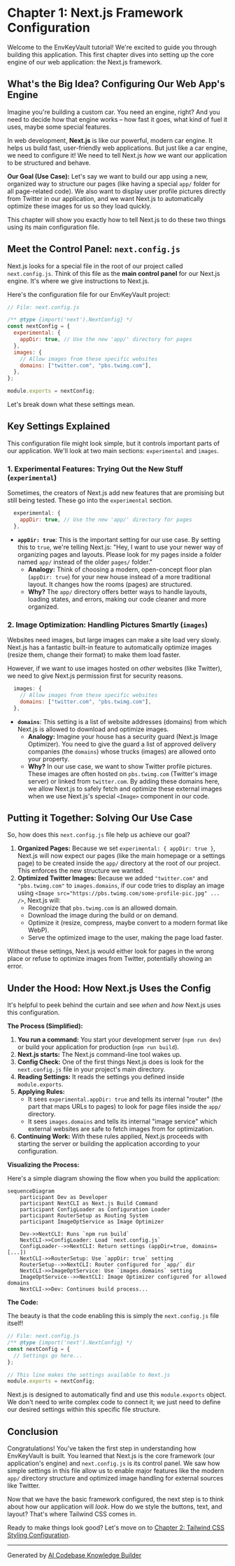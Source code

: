 # Chapter 1: Next.js Framework Configuration

Welcome to the EnvKeyVault tutorial! We're excited to guide you through building this application. This first chapter dives into setting up the core engine of our web application: the Next.js framework.

## What's the Big Idea? Configuring Our Web App's Engine

Imagine you're building a custom car. You need an engine, right? And you need to decide how that engine works – how fast it goes, what kind of fuel it uses, maybe some special features.

In web development, **Next.js** is like our powerful, modern car engine. It helps us build fast, user-friendly web applications. But just like a car engine, we need to configure it! We need to tell Next.js *how* we want our application to be structured and behave.

**Our Goal (Use Case):** Let's say we want to build our app using a new, organized way to structure our pages (like having a special `app/` folder for all page-related code). We also want to display user profile pictures directly from Twitter in our application, and we want Next.js to automatically optimize these images for us so they load quickly.

This chapter will show you exactly how to tell Next.js to do these two things using its main configuration file.

## Meet the Control Panel: `next.config.js`

Next.js looks for a special file in the root of our project called `next.config.js`. Think of this file as the **main control panel** for our Next.js engine. It's where we give instructions to Next.js.

Here's the configuration file for our EnvKeyVault project:

```javascript
// File: next.config.js

/** @type {import('next').NextConfig} */
const nextConfig = {
  experimental: {
    appDir: true, // Use the new 'app/' directory for pages
  },
  images: {
    // Allow images from these specific websites
    domains: ["twitter.com", "pbs.twimg.com"],
  },
};

module.exports = nextConfig;
```

Let's break down what these settings mean.

## Key Settings Explained

This configuration file might look simple, but it controls important parts of our application. We'll look at two main sections: `experimental` and `images`.

### 1. Experimental Features: Trying Out the New Stuff (`experimental`)

Sometimes, the creators of Next.js add new features that are promising but still being tested. These go into the `experimental` section.

```javascript
  experimental: {
    appDir: true, // Use the new 'app/' directory for pages
  },
```

*   **`appDir: true`**: This is the important setting for our use case. By setting this to `true`, we're telling Next.js: "Hey, I want to use your newer way of organizing pages and layouts. Please look for my pages inside a folder named `app/` instead of the older `pages/` folder."
    *   **Analogy:** Think of choosing a modern, open-concept floor plan (`appDir: true`) for your new house instead of a more traditional layout. It changes how the rooms (pages) are structured.
    *   **Why?** The `app/` directory offers better ways to handle layouts, loading states, and errors, making our code cleaner and more organized.

### 2. Image Optimization: Handling Pictures Smartly (`images`)

Websites need images, but large images can make a site load very slowly. Next.js has a fantastic built-in feature to automatically optimize images (resize them, change their format) to make them load faster.

However, if we want to use images hosted on *other* websites (like Twitter), we need to give Next.js permission first for security reasons.

```javascript
  images: {
    // Allow images from these specific websites
    domains: ["twitter.com", "pbs.twimg.com"],
  },
```

*   **`domains`**: This setting is a list of website addresses (domains) from which Next.js is allowed to download and optimize images.
    *   **Analogy:** Imagine your house has a security guard (Next.js Image Optimizer). You need to give the guard a list of approved delivery companies (the `domains`) whose trucks (images) are allowed onto your property.
    *   **Why?** In our use case, we want to show Twitter profile pictures. These images are often hosted on `pbs.twimg.com` (Twitter's image server) or linked from `twitter.com`. By adding these domains here, we allow Next.js to safely fetch and optimize these external images when we use Next.js's special `<Image>` component in our code.

## Putting it Together: Solving Our Use Case

So, how does this `next.config.js` file help us achieve our goal?

1.  **Organized Pages:** Because we set `experimental: { appDir: true }`, Next.js will now expect our pages (like the main homepage or a settings page) to be created inside the `app/` directory at the root of our project. This enforces the new structure we wanted.
2.  **Optimized Twitter Images:** Because we added `"twitter.com"` and `"pbs.twimg.com"` to `images.domains`, if our code tries to display an image using `<Image src="https://pbs.twimg.com/some-profile-pic.jpg" ... />`, Next.js will:
    *   Recognize that `pbs.twimg.com` is an allowed domain.
    *   Download the image during the build or on demand.
    *   Optimize it (resize, compress, maybe convert to a modern format like WebP).
    *   Serve the optimized image to the user, making the page load faster.

Without these settings, Next.js would either look for pages in the wrong place or refuse to optimize images from Twitter, potentially showing an error.

## Under the Hood: How Next.js Uses the Config

It's helpful to peek behind the curtain and see *when* and *how* Next.js uses this configuration.

**The Process (Simplified):**

1.  **You run a command:** You start your development server (`npm run dev`) or build your application for production (`npm run build`).
2.  **Next.js starts:** The Next.js command-line tool wakes up.
3.  **Config Check:** One of the first things Next.js does is look for the `next.config.js` file in your project's main directory.
4.  **Reading Settings:** It reads the settings you defined inside `module.exports`.
5.  **Applying Rules:**
    *   It sees `experimental.appDir: true` and tells its internal "router" (the part that maps URLs to pages) to look for page files inside the `app/` directory.
    *   It sees `images.domains` and tells its internal "image service" which external websites are safe to fetch images from for optimization.
6.  **Continuing Work:** With these rules applied, Next.js proceeds with starting the server or building the application according to your configuration.

**Visualizing the Process:**

Here's a simple diagram showing the flow when you build the application:

```mermaid
sequenceDiagram
    participant Dev as Developer
    participant NextCLI as Next.js Build Command
    participant ConfigLoader as Configuration Loader
    participant RouterSetup as Routing System
    participant ImageOptService as Image Optimizer

    Dev->>NextCLI: Runs `npm run build`
    NextCLI->>ConfigLoader: Load `next.config.js`
    ConfigLoader-->>NextCLI: Return settings (appDir=true, domains=[...])
    NextCLI->>RouterSetup: Use `appDir: true` setting
    RouterSetup-->>NextCLI: Router configured for `app/` dir
    NextCLI->>ImageOptService: Use `images.domains` setting
    ImageOptService-->>NextCLI: Image Optimizer configured for allowed domains
    NextCLI->>Dev: Continues build process...
```

**The Code:**

The beauty is that the code enabling this is simply the `next.config.js` file itself!

```javascript
// File: next.config.js
/** @type {import('next').NextConfig} */
const nextConfig = {
  // Settings go here...
};

// This line makes the settings available to Next.js
module.exports = nextConfig;
```

Next.js is designed to automatically find and use this `module.exports` object. We don't need to write complex code to connect it; we just need to define our desired settings within this specific file structure.

## Conclusion

Congratulations! You've taken the first step in understanding how EnvKeyVault is built. You learned that Next.js is the core framework (our application's engine) and `next.config.js` is its control panel. We saw how simple settings in this file allow us to enable major features like the modern `app/` directory structure and optimized image handling for external sources like Twitter.

Now that we have the basic framework configured, the next step is to think about how our application will *look*. How do we style the buttons, text, and layout? That's where Tailwind CSS comes in.

Ready to make things look good? Let's move on to [Chapter 2: Tailwind CSS Styling Configuration](02_tailwind_css_styling_configuration.md).

---

Generated by [AI Codebase Knowledge Builder](https://github.com/The-Pocket/Tutorial-Codebase-Knowledge)